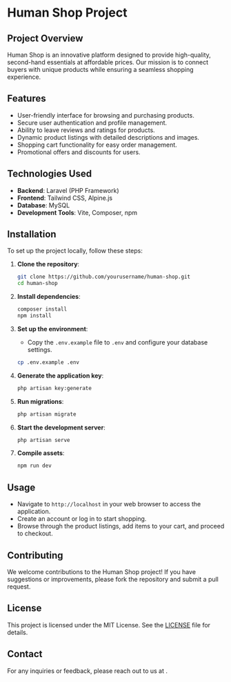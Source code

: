 # Human Shop Project

## Project Overview

Human Shop is an innovative platform designed to provide high-quality, second-hand essentials at affordable prices. Our mission is to connect buyers with unique products while ensuring a seamless shopping experience.

## Features

-   User-friendly interface for browsing and purchasing products.
-   Secure user authentication and profile management.
-   Ability to leave reviews and ratings for products.
-   Dynamic product listings with detailed descriptions and images.
-   Shopping cart functionality for easy order management.
-   Promotional offers and discounts for users.

## Technologies Used

-   **Backend**: Laravel (PHP Framework)
-   **Frontend**: Tailwind CSS, Alpine.js
-   **Database**: MySQL
-   **Development Tools**: Vite, Composer, npm

## Installation

To set up the project locally, follow these steps:

1. **Clone the repository**:

    ```bash
    git clone https://github.com/yourusername/human-shop.git
    cd human-shop
    ```

2. **Install dependencies**:

    ```bash
    composer install
    npm install
    ```

3. **Set up the environment**:

    - Copy the `.env.example` file to `.env` and configure your database settings.

    ```bash
    cp .env.example .env
    ```

4. **Generate the application key**:

    ```bash
    php artisan key:generate
    ```

5. **Run migrations**:

    ```bash
    php artisan migrate
    ```

6. **Start the development server**:

    ```bash
    php artisan serve
    ```

7. **Compile assets**:
    ```bash
    npm run dev
    ```

## Usage

-   Navigate to `http://localhost` in your web browser to access the application.
-   Create an account or log in to start shopping.
-   Browse through the product listings, add items to your cart, and proceed to checkout.

## Contributing

We welcome contributions to the Human Shop project! If you have suggestions or improvements, please fork the repository and submit a pull request.

## License

This project is licensed under the MIT License. See the [LICENSE](LICENSE) file for details.

## Contact

For any inquiries or feedback, please reach out to us at [](mailto:panudetzx2@gmail.com).

